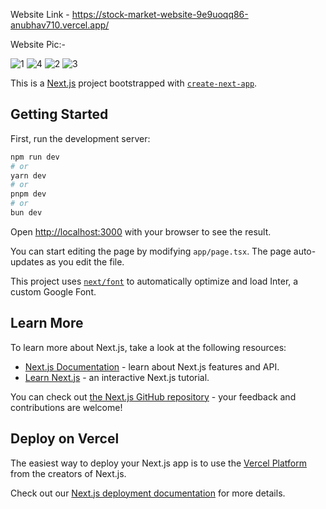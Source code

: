 Website Link - https://stock-market-website-9e9uoqq86-anubhav710.vercel.app/

Website Pic:-


![1](https://github.com/Anubhav710/stock-market-website/assets/100343499/966f8e31-7d8a-4603-9aa8-bcc4fa967f0c)
![4](https://github.com/Anubhav710/stock-market-website/assets/100343499/68ac8099-48b2-434c-a889-2c33b5241815)
![2](https://github.com/Anubhav710/stock-market-website/assets/100343499/225b4f7d-4c18-44bc-ae42-15c1a4df02f5)
![3](https://github.com/Anubhav710/stock-market-website/assets/100343499/32656b23-e93c-457d-8fd0-ee230fbf6c07)



This is a [Next.js](https://nextjs.org/) project bootstrapped with [`create-next-app`](https://github.com/vercel/next.js/tree/canary/packages/create-next-app).

## Getting Started

First, run the development server:

```bash
npm run dev
# or
yarn dev
# or
pnpm dev
# or
bun dev
```

Open [http://localhost:3000](http://localhost:3000) with your browser to see the result.

You can start editing the page by modifying `app/page.tsx`. The page auto-updates as you edit the file.

This project uses [`next/font`](https://nextjs.org/docs/basic-features/font-optimization) to automatically optimize and load Inter, a custom Google Font.

## Learn More

To learn more about Next.js, take a look at the following resources:

- [Next.js Documentation](https://nextjs.org/docs) - learn about Next.js features and API.
- [Learn Next.js](https://nextjs.org/learn) - an interactive Next.js tutorial.

You can check out [the Next.js GitHub repository](https://github.com/vercel/next.js/) - your feedback and contributions are welcome!

## Deploy on Vercel

The easiest way to deploy your Next.js app is to use the [Vercel Platform](https://vercel.com/new?utm_medium=default-template&filter=next.js&utm_source=create-next-app&utm_campaign=create-next-app-readme) from the creators of Next.js.

Check out our [Next.js deployment documentation](https://nextjs.org/docs/deployment) for more details.
